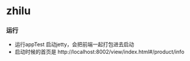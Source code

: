 # zhilu
### 运行
+ 运行appTest 启动jetty，会把前端一起打包进去启动
+ 启动时候的首页是 http://localhost:8002/view/index.html#/product/info
